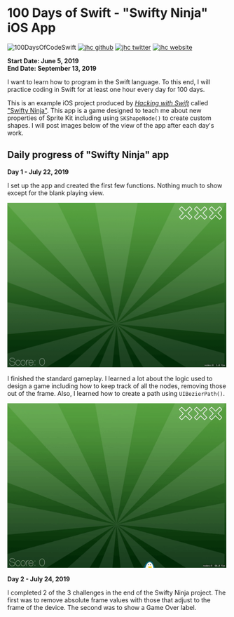 # 100 Days of Swift - "Swifty Ninja" iOS App

![100DaysOfCodeSwift](https://img.shields.io/badge/100DaysOfCode-Swift-FA7343.svg?style=flat&logo=swift)
[![jhc github](https://img.shields.io/badge/GitHub-jhrcook-lightgrey.svg?style=flat&logo=github)](https://github.com/jhrcook)
[![jhc twitter](https://img.shields.io/badge/Twitter-Joshua_Cook-00aced.svg?style=flat&logo=twitter)](https://twitter.com/JoshDoesa)
[![jhc website](https://img.shields.io/badge/Website-Joshua_Cook-5087B2.svg?style=flat&logo=telegram)](https://joshuacook.netlify.com)

**Start Date: June 5, 2019  
End Date: September 13, 2019**

I want to learn how to program in the Swift language. To this end, I will practice coding in Swift for at least one hour every day for 100 days.

This is an example iOS project produced by [*Hacking with Swift*](https://www.hackingwithswift.com/read) called ["Swifty Ninja"](https://www.hackingwithswift.com/read/23/overview). This app is a game designed to teach me about new properties of Sprite Kit including using `SKShapeNode()` to create custom shapes. I will post images below of the view of the app after each day's work.

## Daily progress of "Swifty Ninja" app

**Day 1 - July 22, 2019**

I set up the app and created the first few functions. Nothing much to show except for the blank playing view.

<img src="progress_screenshots/IMG_710465D622D2-1.jpeg" width="500"/>

I finished the standard gameplay. I learned a lot about the logic used to design a game including how to keep track of all the nodes, removing those out of the frame. Also, I learned how to create a path using `UIBezierPath()`.

<img src="progress_screenshots/ezgif.com-video-to-gif.gif" width="500"/>

**Day 2 - July 24, 2019**

I completed 2 of the 3 challenges in the end of the Swifty Ninja project. The first was to remove absolute frame values with those that adjust to the frame of the device. The second was to show a Game Over label.
